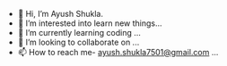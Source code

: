 - 👋 Hi, I’m Ayush Shukla.
- 👀 I’m interested into learn new things...
- 🌱 I’m currently learning coding ...
- 💞️ I’m looking to collaborate on ...
- 📫 How to reach me- ayush.shukla7501@gmail.com ...

<!---
ayushshukla7501/ayushshukla7501 is a ✨ special ✨ repository because its `README.md` (this file) appears on your GitHub profile.
You can click the Preview link to take a look at your changes.
--->
